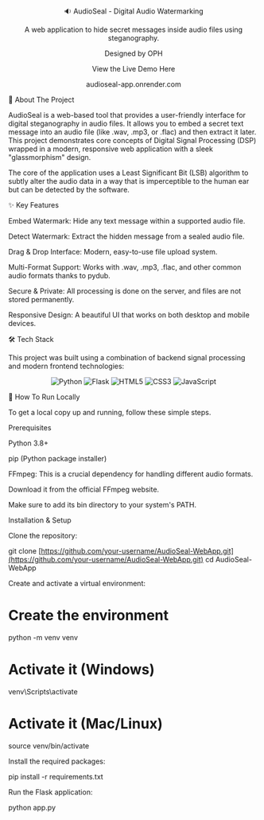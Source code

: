 <div align="center">

🔉 AudioSeal - Digital Audio Watermarking

A web application to hide secret messages inside audio files using steganography.

Designed by OPH

View the Live Demo Here

audioseal-app.onrender.com

</div>

📖 About The Project

AudioSeal is a web-based tool that provides a user-friendly interface for digital steganography in audio files. It allows you to embed a secret text message into an audio file (like .wav, .mp3, or .flac) and then extract it later. This project demonstrates core concepts of Digital Signal Processing (DSP) wrapped in a modern, responsive web application with a sleek "glassmorphism" design.

The core of the application uses a Least Significant Bit (LSB) algorithm to subtly alter the audio data in a way that is imperceptible to the human ear but can be detected by the software.

✨ Key Features

Embed Watermark: Hide any text message within a supported audio file.

Detect Watermark: Extract the hidden message from a sealed audio file.

Drag & Drop Interface: Modern, easy-to-use file upload system.

Multi-Format Support: Works with .wav, .mp3, .flac, and other common audio formats thanks to pydub.

Secure & Private: All processing is done on the server, and files are not stored permanently.

Responsive Design: A beautiful UI that works on both desktop and mobile devices.

🛠️ Tech Stack

This project was built using a combination of backend signal processing and modern frontend technologies:

<p align="center">
<img src="https://www.google.com/search?q=https://img.shields.io/badge/Python-3776AB%3Fstyle%3Dfor-the-badge%26logo%3Dpython%26logoColor%3Dwhite" alt="Python">
<img src="https://www.google.com/search?q=https://img.shields.io/badge/Flask-000000%3Fstyle%3Dfor-the-badge%26logo%3Dflask%26logoColor%3Dwhite" alt="Flask">
<img src="https://www.google.com/search?q=https://img.shields.io/badge/HTML5-E34F26%3Fstyle%3Dfor-the-badge%26logo%3Dhtml5%26logoColor%3Dwhite" alt="HTML5">
<img src="https://www.google.com/search?q=https://img.shields.io/badge/CSS3-1572B6%3Fstyle%3Dfor-the-badge%26logo%3Dcss3%26logoColor%3Dwhite" alt="CSS3">
<img src="https://www.google.com/search?q=https://img.shields.io/badge/JavaScript-F7DF1E%3Fstyle%3Dfor-the-badge%26logo%3Djavascript%26logoColor%3Dblack" alt="JavaScript">
</p>

🚀 How To Run Locally

To get a local copy up and running, follow these simple steps.

Prerequisites

Python 3.8+

pip (Python package installer)

FFmpeg: This is a crucial dependency for handling different audio formats.

Download it from the official FFmpeg website.

Make sure to add its bin directory to your system's PATH.

Installation & Setup

Clone the repository:

git clone [https://github.com/your-username/AudioSeal-WebApp.git](https://github.com/your-username/AudioSeal-WebApp.git)
cd AudioSeal-WebApp


Create and activate a virtual environment:

# Create the environment
python -m venv venv

# Activate it (Windows)
venv\Scripts\activate

# Activate it (Mac/Linux)
source venv/bin/activate


Install the required packages:

pip install -r requirements.txt


Run the Flask application:

python app.py
